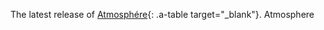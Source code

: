 The latest release of [Atmosphére](https://github.com/Atmosphere-NX/Atmosphere/releases/latest){: .a-table target="_blank"}.
Atmosphere

